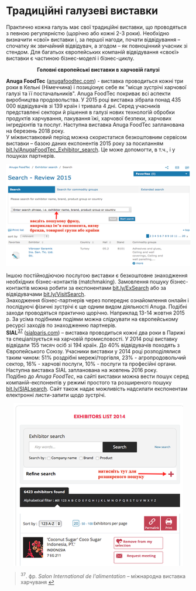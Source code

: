 # Традиційні галузеві виставки

Практично кожна галузь має свої традиційні виставки, що проводяться з певною регулярністю (щорічно або кожні 2-3 роки). Необхідно визначити «свої» виставки і, за першої нагоди, почати відвідування – спочатку як звичайний відвідувач, а згодом – як повноцінний учасник зі стендом. Для багатьох європейських компаній відвідування «своєї» виставки є частиною бізнес-моделі і бізнес-циклу.

<div class="space">
<div class="eoz-wrap">
<div class="eoz-text">
<p align="center"><b>Головні європейські виставки в харчовій галузі</b></p>
<b>Anuga FoodTec</b> (<a href="anugafoodtec.com">anugafoodtec.com</a>) - виставка проводиться кожні три роки в Кельні (Німеччина) і позиціонує себе як "місце зустрічі харчової галузі та її постачальників". Anuga FoodTec покриває всі аспекти виробництва продовольства. У 2015 році виставка  зібрала понад 435 000 відвідувачів зі 139 країн і тривала 4 дні. Серед учасників представлені сектори й рішення в галузі нових технологій обробки продуктів харчування, пакування їжі, харчової безпеки, харчових інгредієнтів та послуг. Наступна виставка Anuga FoodTec запланована на березень 2018 року.<br>
У міжвиставковий період можна скористатися безкоштовним сервісом виставки – базою даних експонентів 2015 року за посиланням <a href="bit.ly/AnugaFoodTec_Exhibitor_search">bit.ly/AnugaFoodTec_Exhibitor_search</a>. Це може допомогти, в т.ч., і у пошуках партнерів.
<p align="center"><img class="image" src="15.png"/></p>
Іншою постійнодіючою послугою виставки є безкоштовне знаходження необхідних бізнес-контактів (matchmaking). Замовлення пошуку бізнес-контактів можна робити за експонентами <a href="bit.ly/ExSearch">bit.ly/ExSearch</a> або за відвідувачами <a href="bit.ly/VisitSearch">bit.ly/VisitSearch</a>.<br>
Знаходження бізнес-партнерів через попереднє ознайомлення онлайн і послідуючі фізичні зустрічі є ще одним видом діяльності Anuga. Подібні заходи проводяться практично щорічно. Наприклад 13-14 жовтня 2015 р. За усіма подібними подіями можна слідкувати на європейському ресурсі заходів по знаходженню партнерів.<br>
<b>SIAL</b><sup><a href="#fn_37" id="reffn_37">37</a></sup>  (<a href="sialparis.com">sialparis.com</a>) – виставка проводиться кожні два роки в Парижі та спеціалізується на харчовій промисловості. У 2014 році виставку відвідали 155 тисяч осіб зі 194 країн. До 40% відвідувачів походять з Європейського Союзу. Учасники виставки у 2014 році розподілялися таким чином: 51% роздрібні мережі/торгівля, 23% - агропродовольчий сектор, 16% - харчові послуги, 10% - послуги та професійні органи. Наступна виставка SIAL запланована на жовтень 2016 року.<br>
Подібно до <i>Anuga FoodTec</i>, на сайті виставки можна вести пошук серед компаній-експонентів у режимі простого та розширеного пошуку <a href="bit.ly/SIALsearch">bit.ly/SIALsearch</a>. Сайт також надає можливість надсилати експонентам електронні листи-запити щодо зустрічі. <br>
<p align="center"><img class="image" src="16.png"/></p>
</div>
</div>
</div>

<blockquote id="fn_37">
<sup>37</sup>.  фр. <i>Salon International de l'alimentation</i> – міжнародна виставка харчуваня <a href="#reffn_37" title="Jump back to footnote [37] in the text."> ↩</a>
</blockquote>